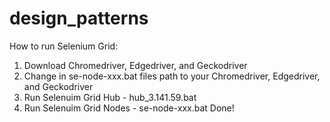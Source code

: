 # design_patterns

How to run Selenium Grid:
1. Download Chromedriver, Edgedriver, and Geckodriver
2. Change in se-node-xxx.bat files path to your Chromedriver, Edgedriver, and Geckodriver
3. Run Selenuim Grid Hub - hub_3.141.59.bat
4. Run Selenuim Grid Nodes - se-node-xxx.bat
Done!
